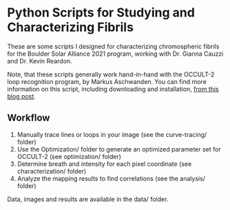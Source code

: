 # Python Scripts for Studying and Characterizing Fibrils

These are some scripts I designed for characterizing chromospheric fibrils for the Boulder Solar Alliance 2021 program, working with Dr. Gianna Cauzzi and Dr. Kevin Reardon. 

Note, that these scripts generally work hand-in-hand with the OCCULT-2 loop recognition program, by Markus Aschwanden. You can find more information on this script, including downloading and installation, [from this blog post](https://blog.andromeda.is/posts/week-2-plotting-occult2/). 

## Workflow

1. Manually trace lines or loops in your image (see the curve-tracing/ folder)
2. Use the Optimization/ folder to generate an optimized parameter set for OCCULT-2 (see optimization/ folder)
3. Determine breath and intensity for each pixel coordinate (see characterization/ folder)
4. Analyze the mapping results to find correlations (see the analysis/ folder)

Data, images and results are available in the data/ folder. 